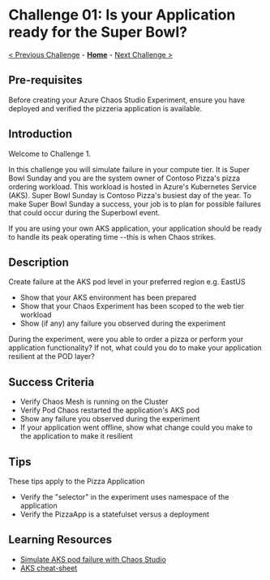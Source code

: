# Challenge 01: Is your Application ready for the Super Bowl?

[< Previous Challenge](./Challenge-00.md) - **[Home](../README.md)** - [Next Challenge >](./Challenge-02.md)

## Pre-requisites

Before creating your Azure Chaos Studio Experiment, ensure you have deployed and verified the pizzeria application is available. 

## Introduction

Welcome to Challenge 1.

In this challenge you will simulate failure in your compute tier. It is Super Bowl Sunday and you are the system owner of Contoso Pizza's pizza ordering
workload. This workload is hosted in Azure's Kubernetes Service (AKS). Super Bowl Sunday is Contoso Pizza's busiest day of the year. 
To make Super Bowl Sunday a success, your job is to plan for possible failures that could occur during the Superbowl event.  

If you are using your own AKS application, your application should be ready to handle its peak operating time --this is when Chaos strikes. 
 

## Description

Create failure at the AKS pod level in your preferred region e.g. EastUS

- Show that your AKS environment has been prepared 
- Show that your Chaos Experiment has been scoped to the web tier workload
- Show (if any) any failure you observed during the experiment

During the experiment, were you able to order a pizza or perform your application functionality? If not, what could you do to make your application resilient at the POD layer?  


## Success Criteria

- Verify Chaos Mesh is running on the Cluster
- Verify Pod Chaos restarted the application's AKS pod
- Show any failure you observed during the experiment
- If your application went offline, show what change could you make to the application to make it resilient

## Tips

These tips apply to the Pizza Application
 - Verify the "selector" in the experiment uses namespace of the application
 - Verify the PizzaApp is a statefulset versus a deployment


## Learning Resources  
- [Simulate AKS pod failure with Chaos Studio](https://docs.microsoft.com/en-us/azure/chaos-studio/chaos-studio-tutorial-aks-portal)
- [AKS cheat-sheet](https://kubernetes.io/docs/reference/kubectl/cheatsheet/)


